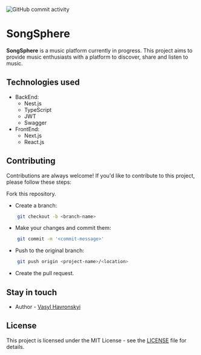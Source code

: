 ![GitHub commit activity](https://img.shields.io/github/commit-activity/m/vhavronsky/song-sphere?color=green&style=for-the-badge)

# **SongSphere**

**SongSphere** is a music platform currently in progress. This project aims to provide music enthusiasts with a platform to discover, share and listen to music.

## Technologies used

- BackEnd:
    - Nest.js
    - TypeScript
    - JWT
    - Swagger
- FrontEnd:
    - Next.js
    - React.js

## Contributing

Contributions are always welcome! If you'd like to contribute to this project, please follow these steps:

Fork this repository.
- Create a branch: 
```bash 
    git checkout -b <branch-name>
```
- Make your changes and commit them: 
```bash 
    git commit -m '<commit-message>'
```
- Push to the original branch: 
```bash
    git push origin <project-name>/<location>
```
- Create the pull request.

## Stay in touch

- Author - [Vasyl Havronskyi](https://www.linkedin.com/in/vhavronsky/)


## License

This project is licensed under the MIT License - see the [LICENSE](./LICENSE) file for details.
